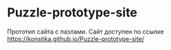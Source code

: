 # Puzzle-prototype-site
Прототип сайта с пазлами.
Сайт доступен по ссылке https://konstika.github.io/Puzzle-prototype-site/
